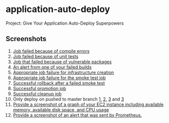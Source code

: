# application-auto-deploy
Project: Give Your Application Auto-Deploy Superpowers

## Screenshots

1. [Job failed because of compile errors](images/SCREENSHOT01.png)
2. [Job failed because of unit tests](images/SCREENSHOT02.png)
3. [Job that failed because of vulnerable packages](images/SCREENSHOT03.png)
4. [An alert from one of your failed builds](images/SCREENSHOT04.png)
5. [Appropriate job failure for infrastructure creation](images/SCREENSHOT05.png)
6. [Appropriate job failure for the smoke test job](images/SCREENSHOT06.png)
7. [Successful rollback after a failed smoke test](images/SCREENSHOT07.png)
8. [Successful promotion job](images/SCREENSHOT08.png)
9. [Successful cleanup job](images/SCREENSHOT09.png)
10. Only deploy on pushed to master branch [1](images/SCREENSHOT10_develop.png), [2](images/SCREENSHOT10_master.png), [3](images/SCREENSHOT10_master_2.png) and [3](images/SCREENSHOT10_master_3.png)
11. [Provide a screenshot of a graph of your EC2 instance including available memory, available disk space, and CPU usage](images/SCREENSHOT11.png)
12. [Provide a screenshot of an alert that was sent by Prometheus.](images/SCREENSHOT12.png)

